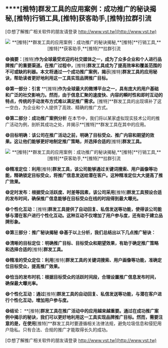 ## ****[推特]**群发工具的应用案例：成功推广的秘诀揭秘,**[推特]**行销工具,**[推特]**获客助手,**[推特]**拉群引流**

[😍想了解推广相关软件的朋友请登录 http://www.vst.tw](http://www.vst.tw)

 <center><img src="https://vst.tw/MP4/tuiguang/png/7.png" alt="**[推特]**群发工具的应用案例：成功推广的秘诀揭秘,**[推特]**行销工具,**[推特]**获客助手,**[推特]**拉群引流"></center>

**😄摘要：**[推特]**作为全球最受欢迎的社交媒体之一，成为了众多企业和个人进行品牌推广的重要渠道。在推广过程中，**[推特]**群发工具成为了提高效率和覆盖范围的不可或缺的利器。本文将通过一个成功推广案例，揭示**[推特]**群发工具的应用秘诀，帮助读者更好地利用这一工具实现品牌推广目标。**

**😄第一部分：引言**
**[推特]**作为全球最大的微博平台之一，具有庞大的用户基础和广泛的社交影响力。然而，由于信息汇聚的速度快、内容的瞬时性和即时互动的特点，传统的手动发布方式难以满足推广需求。**[推特]**群发工具的出现填补了这一空白，为企业和个人提供了高效、精确的推广方式。

**😄第二部分：成功推广案例分析**
在本节中，我们将以某家虚拟现实技术公司的推广活动为例，剖析其成功之处，并揭示**[推特]**群发工具在其中的应用。

**😄目标明确：该公司在推广活动之前，明确了目标受众、推广内容和期望的效果。这让他们能够更好地制定推广策略，并选择合适的**[推特]**群发工具。**

 <center><img src="https://vst.tw/MP4/tuiguang/png/5.png" alt="**[推特]**群发工具的应用案例：成功推广的秘诀揭秘,**[推特]**行销工具,**[推特]**获客助手,**[推特]**拉群引流"></center>

**😄精准定位：利用**[推特]**群发工具，该公司能够通过关键词搜索、用户画像等功能，精确锁定目标受众，将推广信息发送给潜在客户。这种精准定位大大提高了推广效果。**

**😄定时发布：根据受众活跃度、时差等因素，该公司采用**[推特]**群发工具预设合适的发布时间，确保推广信息能够在目标受众在线的时段得到最大曝光。**

**😄个性化互动：**[推特]**群发工具提供了自动回复、私信发送等功能，使得该公司能够与潜在客户进行个性化互动。这种互动不仅增加了用户参与度，还有助于建立品牌形象。**

**😄第三部分：推广秘诀揭秘**
**😄基于以上分析，我们总结出以下几点推广秘诀：**

**😄清晰的目标定位：明确推广目标、目标受众和期望效果，有助于确定推广策略和选择合适的**[推特]**群发工具。**

**😄精准的受众定位：利用**[推特]**群发工具的关键词搜索、用户画像等功能，准确定位目标受众，提高推广效果。**

**😄恰当的发布时机：根据目标受众的活跃时间段，合理设置推广信息发布时间，确保最大曝光率。**

**😄个性化互动：通过**[推特]**群发工具的自动回复、私信发送等功能，与潜在客户进行个性化互动，增加用户参与度。**

**😄结论：**
**[推特]**群发工具在推广活动中的应用越来越重要。通过在成功推广案例中揭示的秘诀，我们可以更好地利用这一工具实现品牌推广目标。然而，需要注意的是，在使用**[推特]**群发工具时要遵循相关法律法规，避免垃圾信息和侵犯用户隐私。只有合法、合规的推广才能取得长久的成功。

[😍想了解推广相关软件的朋友请登录 http://www.vst.tw](http://www.vst.tw)



